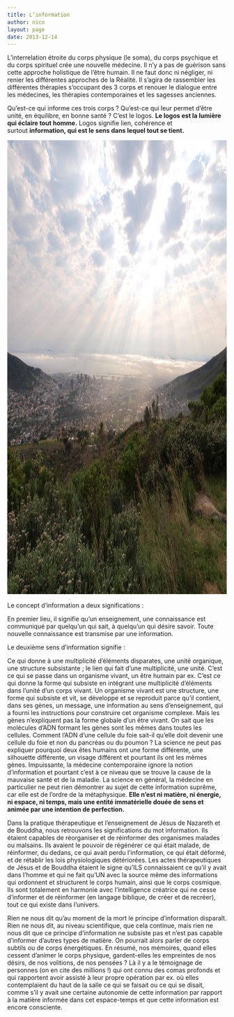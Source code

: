 ```yaml
---
title: L’information
author: nico
layout: page
date: 2013-12-14
---
```


L’interrelation étroite du corps physique (le soma), du corps psychique et du corps spirituel crée une nouvelle médecine. Il n’y a pas de guérison sans cette approche holistique de l’être humain. Il ne faut donc ni négliger, ni renier les différentes approches de la Réalité. Il s’agira de rassembler les différentes thérapies s’occupant des 3 corps et renouer le dialogue entre les médecines, les thérapies contemporaines et les sagesses anciennes.

Qu’est-ce qui informe ces trois corps ? Qu’est-ce qui leur permet d’être unité, en équilibre, en bonne santé ? C’est le logos. **Le logos est la lumière qui éclaire tout homme.** Logos signifie lien, cohérence et surtout **information, qui est le sens dans lequel tout se tient.**

<img class="aligncenter size-full wp-image-365" alt="image003" src="./images/image003.jpg" width="1386" height="1039" />

Le concept d’information a deux significations :

En premier lieu, il signifie qu’un enseignement, une connaissance est communiqué par quelqu’un qui sait, à quelqu’un qui désire savoir. Toute nouvelle connaissance est transmise par une information.

Le deuxième sens d’information signifie :

Ce qui donne à une multiplicité d’éléments disparates, une unité organique, une structure subsistante ; le lien qui fait d’une multiplicité, une unité. C’est ce qui se passe dans un organisme vivant, un être humain par ex. C’est ce qui donne la forme qui subsiste en intégrant une multiplicité d’éléments dans l’unité d’un corps vivant. Un organisme vivant est une structure, une forme qui subsiste et vit, se développe et se reproduit parce qu’il contient, dans ses gènes, un message, une information au sens d’enseignement, qui a fourni les instructions pour construire cet organisme complexe. Mais les gènes n’expliquent pas la forme globale d’un être vivant. On sait que les molécules d’ADN formant les gènes sont les mêmes dans toutes les cellules. Comment l’ADN d’une cellule du foie sait-il qu’elle doit devenir une cellule du foie et non du pancréas ou du poumon ? La science ne peut pas expliquer pourquoi deux êtes humains ont une forme différente, une silhouette différente, un visage différent et pourtant ils ont les mêmes gènes. Impuissante, la médecine contemporaine ignore la notion d’information et pourtant c’est à ce niveau que se trouve la cause de la mauvaise santé et de la maladie. La science en général, la médecine en particulier ne peut rien démontrer au sujet de cette information suprême, car elle est de l’ordre de la métaphysique. **Elle n’est ni matière, ni énergie, ni espace, ni temps, mais une entité immatérielle douée de sens et animée par une intention de perfection.**

Dans la pratique thérapeutique et l’enseignement de Jésus de Nazareth et de Bouddha, nous retrouvons les significations du mot information. Ils étaient capables de réorganiser et de réinformer des organismes malades ou malsains. Ils avaient le pouvoir de régénérer ce qui était malade, de réinformer, du dedans, ce qui avait perdu l’information, ce qui était déformé, et de rétablir les lois physiologiques détériorées. Les actes thérapeutiques de Jésus et de Bouddha étaient le signe qu’ILS connaissaient ce qu’il y avait dans l’homme et qui ne fait qu’UN avec la source même des informations qui ordonnent et structurent le corps humain, ainsi que le corps cosmique. Ils sont totalement en harmonie avec l’intelligence créatrice qui ne cesse d’informer et de réinformer (en langage biblique, de créer et de recréer), tout ce qui existe dans l’univers.

Rien ne nous dit qu’au moment de la mort le principe d’information disparaît. Rien ne nous dit, au niveau scientifique, que cela continue, mais rien ne nous dit que ce principe d’information ne subsiste pas et n’est pas capable d’informer d’autres types de matière. On pourrait alors parler de corps subtils ou de corps énergétiques. En résumé, nos mémoires, quand elles cessent d’animer le corps physique, gardent-elles les empreintes de nos désirs, de nos volitions, de nos pensées ? Là il y a le témoignage de personnes (on en cite des millions !) qui ont connu des comas profonds et qui rapportent avoir assisté à leur propre opération par ex. où elles contemplaient du haut de la salle ce qui se faisait ou ce qui se disait, comme s’il y avait une certaine autonomie de cette information par rapport à la matière informée dans cet espace-temps et que cette information est encore consciente.
